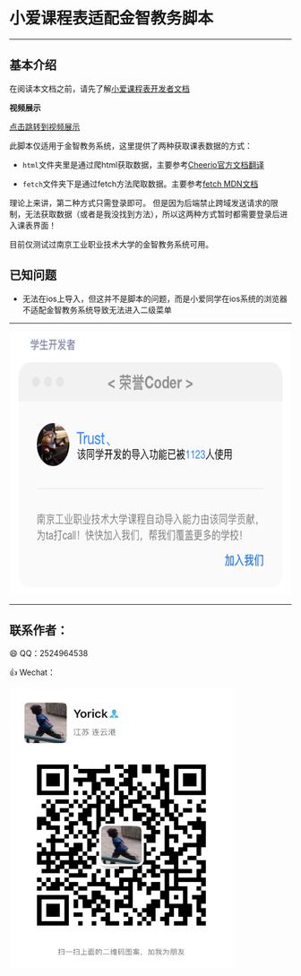 # 小爱课程表适配金智教务脚本

------------
## 基本介绍

在阅读本文档之前，请先了解[小爱课程表开发者文档](https://open-schedule-prod.ai.xiaomi.com/docs/#/help/)

**视频展示**

[点击跳转到视频展示](https://www.bilibili.com/video/BV1ae4y1Z7RV)

此脚本仅适用于金智教务系统，这里提供了两种获取课表数据的方式：

- `html`文件夹里是通过爬html获取数据，主要参考[Cheerio官方文档翻译](https://juejin.cn/post/6844904135767097352#heading-37)

- `fetch`文件夹下是通过fetch方法爬取数据。主要参考[fetch MDN文档](https://developer.mozilla.org/zh-CN/docs/Web/API/Fetch_API/Using_Fetch)

理论上来讲，第二种方式只需登录即可。 但是因为后端禁止跨域发送请求的限制，无法获取数据（或者是我没找到方法），所以这两种方式暂时都需要登录后进入课表界面！

目前仅测试过南京工业职业技术大学的金智教务系统可用。

## 已知问题

- 无法在ios上导入，但这并不是脚本的问题，而是小爱同学在ios系统的浏览器不适配金智教务系统导致无法进入二级菜单

-------
<img src="/pic/coder.png" width="600" height="470" alt="ME"/>

***

## 联系作者：

:smile: QQ：2524964538
  
:+1: Wechat：

<img src="./pic/wechat.JPG" width="400" height="500" alt="ME"/>